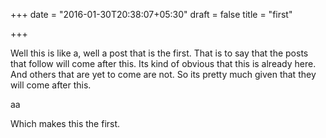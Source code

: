 +++
date = "2016-01-30T20:38:07+05:30"
draft = false
title = "first"

+++

Well this is like a, well a post that is the first. That is to say that the posts that follow will come after this. Its kind of obvious that this is already here. And others that are yet to come are not. So its pretty much given that they will come after this.

aa

Which makes this the first.
